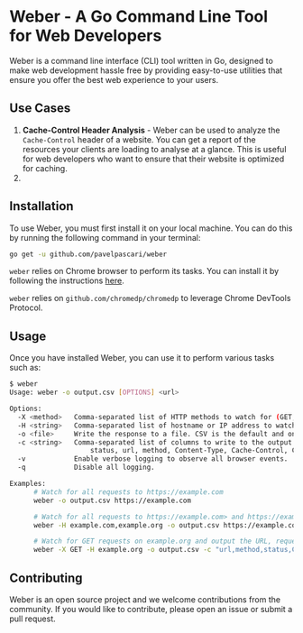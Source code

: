 # Weber - A Go Command Line Tool for Web Developers

Weber is a command line interface (CLI) tool written in Go, designed to make web development hassle free by providing 
easy-to-use utilities that ensure you offer the best web experience to your users.

## Use Cases
1. **Cache-Control Header Analysis** -
Weber can be used to analyze the `Cache-Control` header of a website. You can get a report of the resources your clients are loading to analyse at a glance.
This is useful for web developers who want to ensure that their website is optimized for caching.
2. 


## Installation

To use Weber, you must first install it on your local machine. You can do this by running the following command in your terminal:

```bash
go get -u github.com/pavelpascari/weber
```

`weber` relies on Chrome browser to perform its tasks. You can install it by following the instructions [here](https://www.google.com/chrome/).

`weber` relies on `github.com/chromedp/chromedp` to leverage Chrome DevTools Protocol.

## Usage

Once you have installed Weber, you can use it to perform various tasks such as:

```bash
$ weber                                                               
Usage: weber -o output.csv [OPTIONS] <url>

Options:
  -X <method>   Comma-separated list of HTTP methods to watch for (GET, POST, OPTIONS, PUT, DELETE). Default behavior is to consider all methods.
  -H <string>   Comma-separated list of hostname or IP address to watch for. Default behavior is to consider all hosts.
  -o <file>     Write the response to a file. CSV is the default and only supported format.
  -c <string>   Comma-separated list of columns to write to the output file. Default is "url,method,status". Available columns are:
                    status, url, method, Content-Type, Cache-Control, Content-Length
  -v            Enable verbose logging to observe all browser events.
  -q            Disable all logging.

Examples:
      # Watch for all requests to https://example.com
      weber -o output.csv https://example.com

      # Watch for all requests to https://example.com> and https://example.org
      weber -H example.com,example.org -o output.csv https://example.com

      # Watch for GET requests on example.org and output the URL, request method, the status code, and cache-control header
      weber -X GET -H example.org -o output.csv -c "url,method,status,Cache-Control" https://example.com
```

## Contributing

Weber is an open source project and we welcome contributions from the community. If you would like to contribute, please open an issue or submit a pull request.
